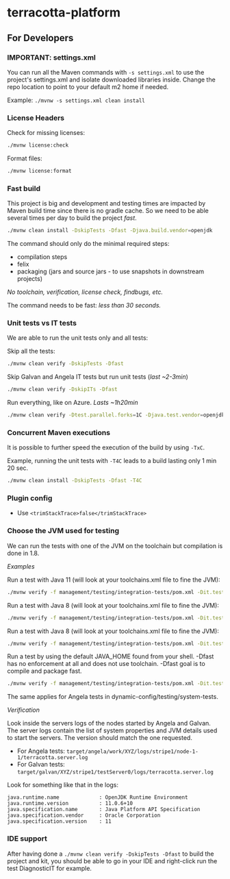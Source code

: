 # terracotta-platform

## For Developers

### IMPORTANT: settings.xml

You can run all the Maven commands with `-s settings.xml` to use the project's settings.xml 
and isolate downloaded libraries inside. Change the repo location to point to your default m2 home if needed.

Example: `./mvnw -s settings.xml clean install`

### License Headers

Check for missing licenses:

```bash
./mvnw license:check
```

Format files:

```bash
./mvnw license:format
```

### Fast build

This project is big and development and testing times are impacted by Maven build time since there is no gradle cache.
So we need to be able several times per day to build the project *fast*.

```bash
./mvnw clean install -DskipTests -Dfast -Djava.build.vendor=openjdk
```

The command should only do the minimal required steps:

- compilation steps
- felix
- packaging (jars and source jars - to use snapshots in downstream projects)

*No toolchain, verification, license check, findbugs, etc.*

The command needs to be fast: *less than 30 seconds.*

### Unit tests vs IT tests

We are able to run the unit tests only and all tests:

Skip all the tests:

```bash
./mvnw clean verify -DskipTests -Dfast
```

Skip Galvan and Angela IT tests but run unit tests (*last ~2-3min*)

```bash
./mvnw clean verify -DskipITs -Dfast
``` 

Run everything, like on Azure. *Lasts ~1h20min*

```bash
./mvnw clean verify -Dtest.parallel.forks=1C -Djava.test.vendor=openjdk -Djava.build.vendor=openjdk
``` 

### Concurrent Maven executions

It is possible to further speed the execution of the build by using `-TxC`.

Example, running the unit tests with `-T4C` leads to a build lasting only 1 min 20 sec.

```bash
./mvnw clean install -DskipTests -Dfast -T4C
```

### Plugin config

- Use `<trimStackTrace>false</trimStackTrace>`

### Choose the JVM used for testing

We can run the tests with one of the JVM on the toolchain but compilation is done in 1.8.

*Examples*

Run a test with Java 11 (will look at your toolchains.xml file to fine the JVM):

```bash
./mvnw verify -f management/testing/integration-tests/pom.xml -Dit.test=DiagnosticIT -Djava.test.version=1.11 -Dtest.parallel.forks=1C -Djava.test.vendor=openjdk -Djava.build.vendor=openjdk
```

Run a test with Java 8 (will look at your toolchains.xml file to fine the JVM):

```bash
./mvnw verify -f management/testing/integration-tests/pom.xml -Dit.test=DiagnosticIT -Djava.test.version=1.8 -Dtest.parallel.forks=1C -Djava.test.vendor=openjdk -Djava.build.vendor=openjdk
```

Run a test with Java 8 (will look at your toolchains.xml file to fine the JVM):

```bash
./mvnw verify -f management/testing/integration-tests/pom.xml -Dit.test=DiagnosticIT
```

Run a test by using the default JAVA_HOME found from your shell. -Dfast has no enforcement at all and does not use toolchain. -Dfast goal is to compile and package fast.

```bash
./mvnw verify -f management/testing/integration-tests/pom.xml -Dit.test=DiagnosticIT -Dfast
```

The same applies for Angela tests in dynamic-config/testing/system-tests.

*Verification*

Look inside the servers logs of the nodes started by Angela and Galvan.
The server logs contain the list of system properties and JVM details used to start the servers.
The version should match the one requested.

- For Angela tests: `target/angela/work/XYZ/logs/stripe1/node-1-1/terracotta.server.log`
- For Galvan tests: `target/galvan/XYZ/stripe1/testServer0/logs/terracotta.server.log`

Look for something like that in the logs:

```
java.runtime.name             : OpenJDK Runtime Environment
java.runtime.version          : 11.0.6+10
java.specification.name       : Java Platform API Specification
java.specification.vendor     : Oracle Corporation
java.specification.version    : 11
```

### IDE support

After having done a `./mvnw clean verify -DskipTests -Dfast` to build the project and kit, you should be able to go in your IDE and right-click run the test DiagnosticIT for example.
